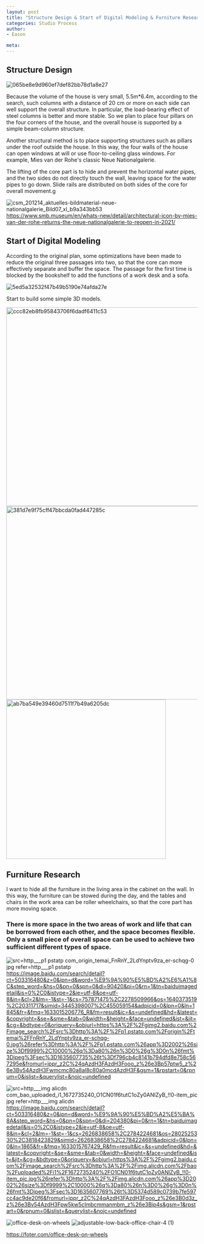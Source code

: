 ```yaml
---
layout: post
title: "Structure Design & Start of Digital Modeling & Furniture Research"
categories: Studio Process
author:
- Eason

meta:
---
```


## Structure Design

![065be8e9d960ef7def82bb78d1a8e27](https://user-images.githubusercontent.com/90549907/135479100-29daabe8-0a99-404b-8cec-2fea51a9d8ab.jpg)

Because the volume of the house is very small, 5.5m*6.4m, according to the search, such columns with a distance of 20 cm or more on each side can well support the overall structure. In particular, the load-bearing effect of steel columns is better and more stable. So we plan to place four pillars on the four corners of the house, and the overall house is supported by a simple beam-column structure.

Another structural method is to place supporting structures such as pillars under the roof outside the house. In this way, the four walls of the house can open windows at will or use floor-to-ceiling glass windows. For example, Mies van der Rohe's classic Neue Nationalgalerie.

The lifting of the core part is to hide and prevent the horizontal water pipes, and the two sides do not directly touch the wall, leaving space for the water pipes to go down. Slide rails are distributed on both sides of the core for overall movement.g

![csm_201214_aktuelles-bildmaterial-neue-nationalgalerie_Bild07_xl_b9a343bb53](https://user-images.githubusercontent.com/90549907/135480835-2b7de691-4330-4490-9d4d-c1e895b3dd5e.jpg)
https://www.smb.museum/en/whats-new/detail/architectural-icon-by-mies-van-der-rohe-returns-the-neue-nationalgalerie-to-reopen-in-2021/

## Start of Digital Modeling

According to the original plan, some optimizations have been made to reduce the original three passages into two, so that the core can more effectively separate and buffer the space. The passage for the first time is blocked by the bookshelf to add the functions of a work desk and a sofa.

![5ed5a32532f47b49b5190e74afda27e](https://user-images.githubusercontent.com/90549907/135482421-b1247257-3c03-4e66-9434-5286384716d8.jpg)

Start to build some simple 3D models.

<img width="524" alt="ccc82eb8fb95843706f6dadf6411c53" src="https://user-images.githubusercontent.com/90549907/135482700-cc19cae4-7b38-40ed-b509-77f813d6dd9a.png">
<img width="510" alt="381d7e9f75cff47bbcda0fad447285c" src="https://user-images.githubusercontent.com/90549907/135482714-736e2ba1-0676-40c7-9f4a-88165e62e010.png">
<img width="420" alt="ab7ba549e39460d7511f7b49a6205dc" src="https://user-images.githubusercontent.com/90549907/135482719-4809890a-6273-4cb3-9cd4-2911258939ac.png">

## Furniture Research

I want to hide all the furniture in the living area in the cabinet on the wall. In this way, the furniture can be stowed during the day, and the tables and chairs in the work area can be roller wheelchairs, so that the core part has more moving space.
### There is more space in the two areas of work and life that can be borrowed from each other, and the space becomes flexible. Only a small piece of overall space can be used to achieve two sufficient different types of space.

![src=http___p1 pstatp com_origin_temai_FnRnY_2LdYnptv9za_er-schqg-0 jpg refer=http___p1 pstatp](https://user-images.githubusercontent.com/90549907/135485269-83a72f1d-9aff-47e5-beb4-1680f1f68662.jpg)
https://image.baidu.com/search/detail?ct=503316480&z=0&ipn=d&word=%E9%9A%90%E5%BD%A2%E6%A1%8C&step_word=&hs=0&pn=0&spn=0&di=90420&pi=0&rn=1&tn=baiduimagedetail&is=0%2C0&istype=2&ie=utf-8&oe=utf-8&in=&cl=2&lm=-1&st=-1&cs=757871475%2C2278509966&os=1640373519%2C20311717&simid=3445398007%2C455059154&adpicid=0&lpn=0&ln=1845&fr=&fmq=1633015206776_R&fm=result&ic=&s=undefined&hd=&latest=&copyright=&se=&sme=&tab=0&width=&height=&face=undefined&ist=&jit=&cg=&bdtype=0&oriquery=&objurl=https%3A%2F%2Fgimg2.baidu.com%2Fimage_search%2Fsrc%3Dhttp%3A%2F%2Fp1.pstatp.com%2Forigin%2Ftemai%2FFnRnY_2LdYnptv9za_er-schqg-0.jpg%26refer%3Dhttp%3A%2F%2Fp1.pstatp.com%26app%3D2002%26size%3Df9999%2C10000%26q%3Da80%26n%3D0%26g%3D0n%26fmt%3Djpeg%3Fsec%3D1635607735%26t%3Df796cb4c8141b794dfd8e758c567295e&fromurl=ippr_z2C%24qAzdH3FAzdH3Fooo_z%26e3Bp57ptw5_z%26e3Bv54AzdH3Fwmcmc80a8al8c80a0mcdAzdH3F&gsm=1&rpstart=0&rpnum=0&islist=&querylist=&nojc=undefined

![src=http___img alicdn com_bao_uploaded_i1_1672735240_O1CN01f6tutC1oZy0ANlZyB_!!0-item_pic jpg refer=http___img alicdn](https://user-images.githubusercontent.com/90549907/135485358-31331ded-bbd3-45d3-97e4-750c58dea718.jpg)
https://image.baidu.com/search/detail?ct=503316480&z=0&ipn=d&word=%E9%9A%90%E5%BD%A2%E5%BA%8A&step_word=&hs=0&pn=0&spn=0&di=204380&pi=0&rn=1&tn=baiduimagedetail&is=0%2C0&istype=2&ie=utf-8&oe=utf-8&in=&cl=2&lm=-1&st=-1&cs=2626838658%2C2784224681&os=2802525330%2C3818423829&simid=2626838658%2C2784224681&adpicid=0&lpn=0&ln=1865&fr=&fmq=1633015767429_R&fm=result&ic=&s=undefined&hd=&latest=&copyright=&se=&sme=&tab=0&width=&height=&face=undefined&ist=&jit=&cg=&bdtype=0&oriquery=&objurl=https%3A%2F%2Fgimg2.baidu.com%2Fimage_search%2Fsrc%3Dhttp%3A%2F%2Fimg.alicdn.com%2Fbao%2Fuploaded%2Fi1%2F1672735240%2FO1CN01f6tutC1oZy0ANlZyB_!!0-item_pic.jpg%26refer%3Dhttp%3A%2F%2Fimg.alicdn.com%26app%3D2002%26size%3Df9999%2C10000%26q%3Da80%26n%3D0%26g%3D0n%26fmt%3Djpeg%3Fsec%3D1635607769%26t%3D5374d589c0739b7fe597cc4ac9de20f6&fromurl=ippr_z2C%24qAzdH3FAzdH3Fooo_z%26e3B0d3z_z%26e3Bv54AzdH3Fpw5kw5clmbcmmanmbm_z%26e3Bip4s&gsm=1&rpstart=0&rpnum=0&islist=&querylist=&nojc=undefined

![office-desk-on-wheels](https://user-images.githubusercontent.com/90549907/135485706-68372319-0d91-4d8c-a5d3-2ecc00494734.jpg)
![adjustable-low-back-office-chair-4 (1)](https://user-images.githubusercontent.com/90549907/135487189-cca9487c-a310-4553-a47f-bab299556cac.jpg)

https://foter.com/office-desk-on-wheels

